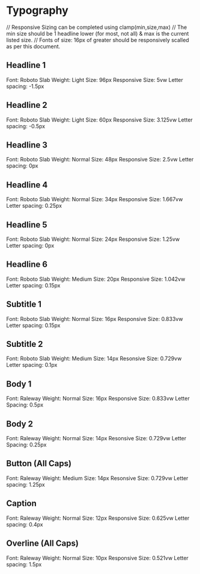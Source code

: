 # Typography
// Responsive Sizing can be completed using clamp(min,size,max)
// The min size should be 1 headline lower (for most, not all) & max is the current listed size.
// Fonts of size: 16px of greater should be responsively scalled as per this document.

## Headline 1
Font: Roboto Slab
Weight: Light
Size: 96px
Responsive Size: 5vw
Letter spacing: -1.5px

## Headline 2
Font: Roboto Slab
Weight: Light
Size: 60px
Responsive Size: 3.125vw
Letter spacing: -0.5px

## Headline 3
Font: Roboto Slab
Weight: Normal
Size: 48px
Responsive Size: 2.5vw
Letter spacing: 0px

## Headline 4
Font: Roboto Slab
Weight: Normal
Size: 34px
Responsive Size: 1.667vw
Letter spacing: 0.25px

## Headline 5
Font: Roboto Slab
Weight: Normal
Size: 24px
Responsive Size: 1.25vw
Letter spacing: 0px

## Headline 6
Font: Roboto Slab
Weight: Medium
Size: 20px
Responsive Size: 1.042vw
Letter spacing: 0.15px

## Subtitle 1
Font: Roboto Slab
Weight: Normal
Size: 16px
Responsive Size: 0.833vw
Letter spacing: 0.15px

## Subtitle 2
Font: Roboto Slab
Weight: Medium
Size: 14px
Resonsive Size: 0.729vw
Letter spacing: 0.1px

## Body 1
Font: Raleway
Weight: Normal
Size: 16px
Responsive Size: 0.833vw
Letter Spacing: 0.5px

## Body 2
Font: Raleway
Weight: Normal
Size: 14px
Resonsive Size: 0.729vw
Letter Spacing: 0.25px

## Button (All Caps)
Font: Raleway
Weight: Medium
Size: 14px
Resonsive Size: 0.729vw
Letter spacing: 1.25px

## Caption
Font: Raleway
Weight: Normal
Size: 12px
Responsive Size: 0.625vw
Letter spacing: 0.4px

## Overline (All Caps)
Font: Raleway
Weight: Normal
Size: 10px
Responsive Size: 0.521vw
Letter spacing: 1.5px
